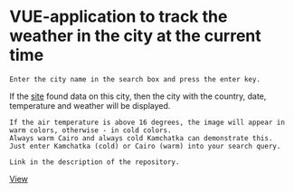 # VUE-application to track the weather in the city at the current time

    Enter the city name in the search box and press the enter key.

If the [site](https://openweathermap.org/) found data on this city, then the city with the country, date, temperature and weather will be displayed.

    If the air temperature is above 16 degrees, the image will appear in warm colors, otherwise - in cold colors.
    Always warm Cairo and always cold Kamchatka can demonstrate this.
    Just enter Kamchatka (cold) or Cairo (warm) into your search query.
    
    Link in the description of the repository.

[View](https://weathther.herokuapp.com/)
